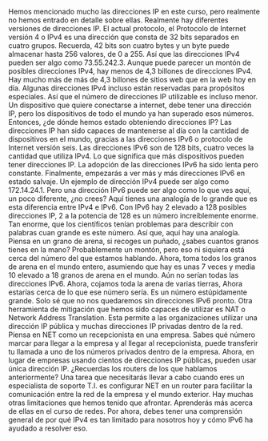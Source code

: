 Hemos mencionado mucho las direcciones IP en este curso, pero realmente no hemos entrado en detalle sobre ellas. Realmente hay diferentes versiones de direcciones IP. El actual protocolo, el Protocolo de Internet versión 4 o IPv4 es una dirección que consta de 32 bits separados en cuatro grupos. Recuerda, 42 bits son cuatro bytes y un byte puede almacenar hasta 256 valores, de 0 a 255. Así que las direcciones IPv4 pueden ser algo como 73.55.242.3. Aunque puede parecer un montón de posibles direcciones IPv4, hay menos de 4,3 billones de direcciones IPv4. Hay mucho más de más de 4,3 billones
de sitios web que en la web hoy en día. Algunas direcciones IPv4 incluso están
reservadas para propósitos especiales. Así que el número de direcciones IP utilizable es incluso menor. Un dispositivo que quiere conectarse a internet, debe tener una dirección IP, pero los dispositivos de todo el mundo ya han superado esos números. Entonces, ¿de dónde hemos estado obteniendo direcciones IP? Las direcciones IP han sido capaces de mantenerse
al día con la cantidad de dispositivos en el mundo, gracias a las direcciones IPv6 o protocolo de Internet versión seis. Las direcciones IPv6 son de 128 bits, cuatro veces la cantidad que utiliza IPv4. Lo que significa que más dispositivos pueden tener direcciones IP. La adopción de las direcciones IPv6 ha sido lenta pero constante. Finalmente, empezarás a ver más y
más direcciones IPv6 en estado salvaje. Un ejemplo de dirección IPv4 puede ser algo como 172.14.24.1. Pero una dirección IPv6 puede ser algo como lo que ves aquí, un poco diferente, ¿no crees? Aquí tienes una analogía de lo grande
que es esta diferencia entre IPv4 e IPv6. Con IPv6 hay 2 elevado a 128 posibles direcciones IP, 2 a la potencia de 128 es un número increíblemente enorme. Tan enorme, que los científicos tenían problemas para
describir con palabras cuan grande es este número. Así que, aquí hay una analogía. Piensa en un grano de arena, si recoges un puñado, ¿sabes cuantos granos tienes en la mano? Probablemente un montón, pero eso ni siquiera
está cerca del número del que estamos hablando. Ahora, toma todos los granos de arena en el mundo entero, asumiendo que hay es unas 7 veces y media 10 elevado a 18 granos de arena en el mundo. Aún no serían todas las direcciones IPv6. Ahora, cojamos toda la arena de varias tierras, Ahora estarías cerca de lo que ese número sería. Es un número estúpidamente grande. Solo sé que no nos quedaremos sin direcciones IPv6 pronto. Otra herramienta de mitigación que hemos sido capaces de utilizar es NAT o Network Address Translation. Esta permite a las organizaciones utilizar una dirección IP pública y muchas
direcciones IP privadas dentro de la red. Piensa en NET como un recepcionista en una empresa. Sabes qué número marcar para llegar
a la empresa y al llegar al recepcionista, puede transferir tu llamada a uno de
los números privados dentro de la empresa. Ahora, en lugar de empresas usando
cientos de direcciones IP públicas, pueden usar única dirección IP. ¿Recuerdas los routers de los que hablamos anteriormente? Una tarea que necesitarás llevar a cabo cuando eres un especialista de soporte T.I. es configurar NET en un router para facilitar la comunicación entre la
red de la empresa y el mundo exterior. Hay muchas otras limitaciones que hemos tenido que afrontar. Aprenderás más acerca de ellas en el curso de redes. Por ahora, debes tener una comprensión
general de por qué IPv4 es tan limitado para nosotros hoy y cómo IPv6 ha ayudado a resolver eso.